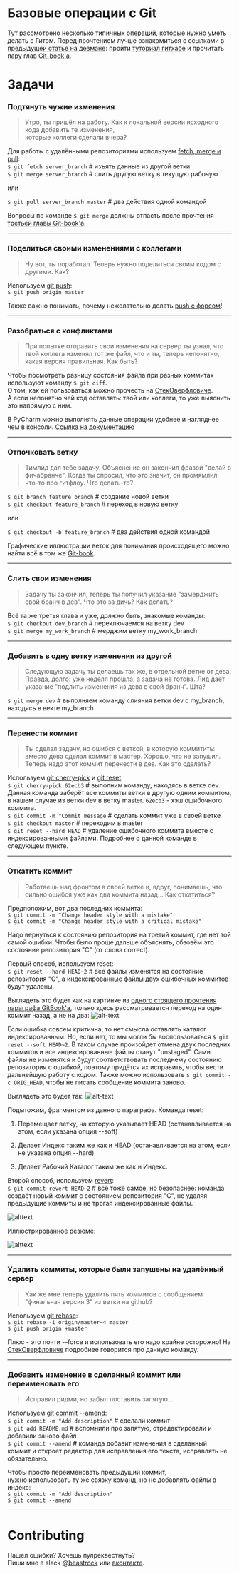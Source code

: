 # Базовые операции с Git
Тут рассмотрено несколько типичных операций, которые нужно уметь делать с Гитом. Перед прочтением лучше ознакомиться с ссылками в [предыдущей статье на девмане](https://devman.org/encyclopedia/git/git_motivation/): пройти [туториал гитхабе](https://try.github.io/) и прочитать пару глав [Git-book'a](https://git-scm.com/book/ru/v1).  
 
# Задачи
### Подтянуть чужие изменения
>Утро, ты пришёл на работу. Как к локальной версии исходного кода добавить те изменения,  
которые коллеги сделали вчера?  

Для работы с удалёнными репозиториями используем [fetch, merge и pull](https://git-scm.com/book/ru/v1/Основы-Git-Работа-с-удалёнными-репозиториями):  
`$ git fetch server_branch` \# изъять данные из другой ветки  
`$ git merge server_branch` \# слить другую ветку в текущую рабочую  

или  

`$ git pull server_branch master` \#  два действия одной командой  

Вопросы по команде `$ git merge` должны отпасть после прочтения [третьей главы Git-book'a](https://git-scm.com/book/ru/v2/%D0%92%D0%B5%D1%82%D0%B2%D0%BB%D0%B5%D0%BD%D0%B8%D0%B5-%D0%B2-Git-%D0%9E-%D0%B2%D0%B5%D1%82%D0%B2%D0%BB%D0%B5%D0%BD%D0%B8%D0%B8-%D0%B2-%D0%B4%D0%B2%D1%83%D1%85-%D1%81%D0%BB%D0%BE%D0%B2%D0%B0%D1%85).    

--------------------------------------------------
### Поделиться своими изменениями с коллегами
>Ну вот, ты поработал. Теперь нужно поделиться своим кодом с другими. Как?  

Используем [git push](https://git-scm.com/book/ru/v1/%D0%9E%D1%81%D0%BD%D0%BE%D0%B2%D1%8B-Git-%D0%A0%D0%B0%D0%B1%D0%BE%D1%82%D0%B0-%D1%81-%D1%83%D0%B4%D0%B0%D0%BB%D1%91%D0%BD%D0%BD%D1%8B%D0%BC%D0%B8-%D1%80%D0%B5%D0%BF%D0%BE%D0%B7%D0%B8%D1%82%D0%BE%D1%80%D0%B8%D1%8F%D0%BC%D0%B8#Push):  
`$ git push origin master`  

Также важно понимать, почему нежелательно делать [push с форсом](https://developer.atlassian.com/blog/2015/04/force-with-lease/)! 

--------------------------------------------------
### Разобраться с конфликтами
>При попытке отправить свои изменения на сервер ты узнал, что твой коллега изменял тот же файл, что и ты, теперь непонятно, какая версия правильная. Как быть?   

Чтобы посмотреть разницу состояния файла при разных коммитах используют команду `$ git diff`.  
О том, как ей пользоваться можно прочесть на [СтекОверфловиче](http://stackoverflow.com/questions/3338126/how-to-diff-the-same-file-between-two-different-commits-on-the-same-branch).  
А если непонятно чей код оставлять: твой или коллеги, то уже выяснить это напрямую с ним.  

В PyCharm можно выполнять данные операции удобнее и нагляднее чем в консоли. [Ссылка на документацию](https://www.jetbrains.com/help/pycharm/2016.1/using-git-integration.html)   

--------------------------------------------------
### Отпочковать ветку
>Тимлид дал тебе задачу. Объяснение он закончил фразой "делай в фичабранче". Когда ты спросил, что это значит, он промямлил что-то про гитфлоу. Что делать-то?  

`$ git branch feature_branch`  # создание новой ветки  
`$ git checkout feature_branch` # переход в новую ветку  

или  

`$ git checkout -b feature_branch` # два действия одной командой  

Графические иллюстрации веток для понимания происходящего можно найти всё в том же [Git-book](https://git-scm.com/book/ru/v2/%D0%92%D0%B5%D1%82%D0%B2%D0%BB%D0%B5%D0%BD%D0%B8%D0%B5-%D0%B2-Git-%D0%9E-%D0%B2%D0%B5%D1%82%D0%B2%D0%BB%D0%B5%D0%BD%D0%B8%D0%B8-%D0%B2-%D0%B4%D0%B2%D1%83%D1%85-%D1%81%D0%BB%D0%BE%D0%B2%D0%B0%D1%85).  

--------------------------------------------------
### Слить свои изменения
>Задачу ты закончил, теперь ты получил указание "замерджить свой бранч в дев". Что это за дичь? Как делать?  

Всё та же третья глава и уже, должно быть, знакомые команды:   
`$ git checkout dev_branch` # переключаемся на ветку dev  
`$ git merge my_work_branch` # мерджим ветку my_work_branch  
  
--------------------------------------------------
### Добавить в одну ветку изменения из другой
>Следующую задачу ты делаешь так же, в отдельной ветке от дева. Правда, долго: уже неделя прошла, а задача не готова. Лид даёт указание "подлить изменения из дева в свой бранч". Шта?  
  
`$ git merge dev` # выполняем команду слияния ветки dev с my_branch, находясь в векте my_branch  

--------------------------------------------------
### Перенести коммит
>Ты сделал задачу, но ошибся с веткой, в которую коммитить: вместо дева сделал коммит в мастер. Хорошо, что не запушил. Теперь надо этот коммит перенести в дев. Как это сделать?  

Используем [git cherry-pick](https://git-scm.com/docs/git-cherry-pick) и [git reset](https://githowto.com/ru/removing_commits_from_a_branch):  
`$ git cherry-pick 62ecb3` # выполним команду, находясь в ветке dev. Данная команда заберёт все коммиты ветки в другую одним коммитом, в нашем случае из ветки dev в ветку master. `62ecb3` - хэш ошибочного коммита.   
`$ git сommit -m "Commit message`  # сделать коммит уже в своей ветке  
`$ git checkout master` # переходим в master  
`$ git reset --hard HEAD` # удаление ошибочного коммита вместе с индексированными файлами. Подробнее о данной команде в следующем пункте.  


--------------------------------------------------
### Откатить коммит
>Работаешь над фронтом в своей ветке и, вдруг, понимаешь, что сильно ошибся уже как два коммита назад... Как откатиться?

Предположим, вот два последних коммита:  
`$ git commit -m "Change header style with a mistake"`  
`$ git commit -m "Change header style with a critical mistake"`  

Надо вернуться к состоянию репозитория на третий коммит, где нет той самой ошибки. Чтобы было проще дальше объяснять, обзовём это состояние репозитория "C" (от слова correct).  

Первый способ, используем reset:     
`$ git reset --hard HEAD~2` # все файлы изменятся на состояние репозитория "C", а индексированные файлы двух ошибочных коммитов будут удалены. 

Выглядеть это будет как на картинке из [одного стоящего прочтения параграфа GitBook'a](https://git-scm.com/book/ru/v2/%D0%98%D0%BD%D1%81%D1%82%D1%80%D1%83%D0%BC%D0%B5%D0%BD%D1%82%D1%8B-Git-%D0%A0%D0%B0%D1%81%D0%BA%D1%80%D1%8B%D1%82%D0%B8%D0%B5-%D1%82%D0%B0%D0%B9%D0%BD-reset), только здесь рассматривается переход на один коммит назад, а не на два:
![alt-text](https://git-scm.com/book/en/v2/book/07-git-tools/images/reset-hard.png)

Если ошибка совсем критична, то нет смысла оставлять каталог индексированным. Но, если нет, то мы могли бы воспользоваться `$ git reset --soft HEAD~2`. В таком случае произойдет отмена двух последних коммитов и все индексированные файлы станут "unstaged". Сами файлы не изменятся и будут соответствовать последнему состоянию репозитория с ошибкой, поэтому придётся их исправить, чтобы вести дальнейшую работу с кодом. Также можно использовать `$ git commit -c ORIG_HEAD`, чтобы не писать сообщение коммита заново.  

Выглядеть это будет так:
![alt-text](https://git-scm.com/book/en/v2/book/07-git-tools/images/reset-soft.png)

Подытожим, фрагментом из данного параграфа. Команда reset:

1. Перемещает ветку, на которую указывает HEAD (останавливается на этом, если указана опция --soft)

2. Делает Индекс таким же как и HEAD (останавливается на этом, если не указана опция --hard)

3. Делает Рабочий Каталог таким же как и Индекс.

Второй способ, используем [revert](https://githowto.com/ru/undoing_committed_changes):  
`$ git commit revert HEAD~2` # всё тоже самое, но безопаснее: команда создаёт новый коммит c состоянием репозитория "C", не удаляя предыдущие коммиты и не трогая индексированные файлы.

![alttext](https://www.git-tower.com/learn/content/01-git/04-faq/04-undo-revert-old-commit/01-revert-concept.png)  

Иллюстрированное резюме:  

![alttext](http://image.slidesharecdn.com/gittutorial-150724014321-lva1-app6891/95/git-tutorial-19-638.jpg?cb=1437702443) 


--------------------------------------------------
### Удалить коммиты, которые были запушены на удалённый сервер
>Как же мне теперь удалить пять коммитов с сообщением "финальная версия 3" из ветки на github?  

Используем [git rebase](https://git-scm.com/book/ru/v1/%D0%92%D0%B5%D1%82%D0%B2%D0%BB%D0%B5%D0%BD%D0%B8%D0%B5-%D0%B2-Git-%D0%9F%D0%B5%D1%80%D0%B5%D0%BC%D0%B5%D1%89%D0%B5%D0%BD%D0%B8%D0%B5):  
`$ git rebase -i origin/master~4 master`  
`$ git push origin +master`   

Плюс - это почти --force и использовать его надо крайне осторожно! На [СтекОверфловиче](http://stackoverflow.com/questions/8981194/changing-git-commit-message-after-push-given-that-no-one-pulled-from-remote) подробнее говорится про данную команду.

--------------------------------------------------
### Добавить изменение в сделанный коммит или переименовать его  
>Исправил ридми, но забыл поставить запятую...  

Используем [git commit --amend](https://git-scm.com/book/ru/v1/%D0%9E%D1%81%D0%BD%D0%BE%D0%B2%D1%8B-Git-%D0%9E%D1%82%D0%BC%D0%B5%D0%BD%D0%B0-%D0%B8%D0%B7%D0%BC%D0%B5%D0%BD%D0%B5%D0%BD%D0%B8%D0%B9):  
`$ git commit -m "Add description"` # сделали коммит   
`$ git add README.md` # вспомнили про запятую, отредактировали и добавили заново файл   
`$ git commit --amend` # команда добавит изменения в сделанный коммит и откроет редактор для исправления его текста, исправлять не обязательно.

Чтобы просто переименовать предыдущий коммит,  
нужно использовать ту же связку команд, но не добавлять файлы в индекс:  
`$ git commit -m "Add description"`  
`$ git commit --amend`  

--------------------------------------------------

# Contributing

Нашел ошибки? Хочешь пулреквестнуть?  
Пиши мне в slack [@beastrock](https://devmanorg.slack.com/team/beastrock) или [вконтакте](http://vk.com/beastrock).
